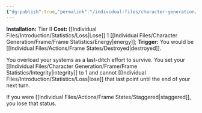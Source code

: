 ```yaml
---
{"dg-publish":true,"permalink":"/individual-files/character-generation/expansion-modules/tier-ii/terminal-defence-module/"}
---
```


**Installation:** Tier II
**Cost:** [[Individual Files/Introduction/Statistics/Loss\|Lose]] 1 [[Individual Files/Character Generation/Frame/Frame Statistics/Energy\|energy]];
**Trigger:** You would be [[Individual Files/Actions/Frame States/Destroyed\|destroyed]].

You overload your systems as a last-ditch effort to survive. You set your [[Individual Files/Character Generation/Frame/Frame Statistics/Integrity\|integrity]] to 1 and cannot [[Individual Files/Introduction/Statistics/Loss\|lose]] that last point until the end of your next turn.

If you were [[Individual Files/Actions/Frame States/Staggered\|staggered]], you lose that status.